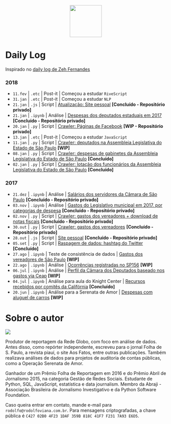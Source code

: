 <p align="center"><img src="http://simpleicon.com/wp-content/uploads/Calendar-1.png" alt="" width="100" /></p>

# Daily Log

Inspirado no [daily log de Zeh Fernandes](https://github.com/zehfernandes/dailylog/)

### 2018

* `11.fev` | `.etc` | Post-it | Começou a estudar `RiveScript`
* `31.jan` | `.etc` | Post-it | Começou a estudar `NLP`
* `21.jan` | `.js` | Script | [Atualização: Site pessoal](https://github.com/rodolfo-viana/rodolfo-viana.github.io) **[Concluído - Repositório privado]**
* `21.jan` | `.ipynb` | Análise | [Despesas dos deputados estaduais em 2017](https://github.com/rodolfo-viana/dailylog/blob/master/2017/2017-06-20-rodolfoviana-expenses-on-car-rental.ipynb) **[Concluído - Repositório privado]**
* `20.jan` | `.py` | Script | [Crawler: Páginas de Facebook](https://github.com/rodolfo-viana/globo/tree/master/scripts/fb_scraper) **[WIP - Repositório privado]**
* `13.jan` | `.etc` | Post-it | Começou a estudar `JavaScript`
* `11.jan` | `.py` | Script | [Crawler: deputados na Assembleia Legislativa do Estado de São Paulo](https://github.com/rodolfo-viana/dailylog/blob/master/2018/scraper_alesp_deputados.py) **[WIP]**
* `08.jan` | `.py` | Script | [Crawler: despesas de gabinetes da Assembleia Legislativa do Estado de São Paulo](https://github.com/rodolfo-viana/dailylog/blob/master/2018/scraper_alesp_gastos_gabinetes.py) **[Concluído]**
* `02.jan` | `.py` | Script | [Crawler: lotação dos funcionários da Assembleia Legislativa do Estado de São Paulo](https://github.com/rodolfo-viana/dailylog/blob/master/2018/scraper_alesp_funcionarios.py) **[Concluído]**

### 2017

* `21.dez` | `.ipynb` | Análise | [Salários dos servidores da Câmara de São Paulo](https://github.com/rodolfo-viana/globo/blob/master/analises/salarios_camara_sp.ipynb) **[Concluído - Repositório privado]**
* `03.nov` | `.ipynb` | Análise | [Gastos do Legislativo municipal em 2017, por categorias de despesa](https://github.com/rodolfo-viana/globo/blob/master/analises/porcentagem_gastos_vereadores_sp.ipynb) **[Concluído - Repositório privado]**
* `02.nov` | `.py` | Script | [Crawler: gastos dos vereadores + download de notas fiscais](https://github.com/rodolfo-viana/globo/blob/master/scripts/crawler-gastos-camara-sp/vereadores_sp_gastos_v2.py) **[Concluído - Repositório privado]**
* `30.out` | `.py` | Script | [Crawler: gastos dos vereadores](https://github.com/rodolfo-viana/globo/blob/master/scripts/crawler-gastos-camara-sp/vereadores_sp_gastos_v1.py) **[Concluído - Repositório privado]**
* `28.out` | `.js` | Script | [Site pessoal](https://github.com/rodolfo-viana/rodolfo-viana.github.io) **[Concluído - Repositório privado]**
* `05.set` | `.py` | Script | [Raspagem de dados: hashtag do Twitter](https://github.com/rodolfo-viana/dailylog/blob/master/2017/2017-09-05-rodolfoviana-scraping-hashtag-on-twitter.py) **[Concluído]**
* `27.ago` | `.ipynb` | Teste de consistência de dados | [Gastos dos vereadores de São Paulo](https://github.com/rodolfo-viana/dailylog/blob/master/2017/2017-08-27-rodolfoviana-sao-paulo-city-council-expenses.ipynb) **[WIP]**
* `22.ago` | `.ipynb` | Análise | [Ocorrências registradas no SP156](https://github.com/rodolfo-viana/dailylog/blob/master/2017/2017-08-22-rodolfoviana-atendimentos-sp156.ipynb) **[WIP]**
* `06.jul` | `.ipynb` | Análise | [Perfil da Câmara dos Deputados baseado nos gastos via Ceap](https://github.com/rodolfo-viana/dailylog/blob/master/2017/2017-07-06-rodolfoviana-profile-on-congresspersons.ipynb) **[WIP]**
* `04.jul` | `.ipynb` | Análise para aula do Knight Center | [Recursos recebidos por comitês da Califórnia](https://github.com/rodolfo-viana/dailylog/blob/master/2017/2017-07-04-rodolfoviana-supporting-vs-opposing.ipynb) **[Concluído]**
* `20.jun` | `.ipynb` | Análise para a Serenata de Amor | [Despesas com aluguel de carros](https://github.com/rodolfo-viana/dailylog/blob/master/2017/2017-06-20-rodolfoviana-expenses-on-car-rental.ipynb) **[WIP]**

# Sobre o autor

![](https://media.licdn.com/media/AAMAAgDGAAwAAQAAAAAAAA4rAAAAJDM0YjYxMTY3LWJlZWItNDhkNC1iYzUxLTg0MWNkMGM5OWZiYQ.jpg)

Produtor de reportagem da Rede Globo, com foco em análise de dados. Antes disso, como repórter independente, escreveu para o jornal Folha de S. Paulo, a revista piauí, o site Aos Fatos, entre outras publicações. Também realizava análises de dados para projetos de auditoria de contas públicas, como a Operação Serenata de Amor.

Ganhador de um Prêmio Folha de Reportagem em 2016 e do Prêmio Abril de Jornalismo 2015, na categoria Gestão de Redes Sociais. Estudante de Python, SQL, JavaScript, estatística e data journalism. Membro da Abraji - Associação Brasileira de Jornalismo Investigativo e da Python Software Foundation.

Caso queira entrar em contato, mande e-mail para `rodolfo@rodolfoviana.com.br`. Para mensagens criptografadas, a chave pública é `C427 02B0 4F23 1DAF 359B 818C 41F7 F231 7A93 E6D5`.
